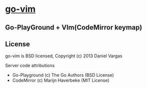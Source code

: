 [go-vim](go-vim.appspot.com)
==================================

Go-PlayGround + VIm(CodeMirror keymap)
--------------------------------------

License
-------
go-vim is BSD licensed, Copyright (c) 2013 Daniel Vargas

Server code attributions
 * Go-Playground (c) The Go Authors (BSD License)
 * CodeMirror (c) Marijn Haverbeke (MIT License)
